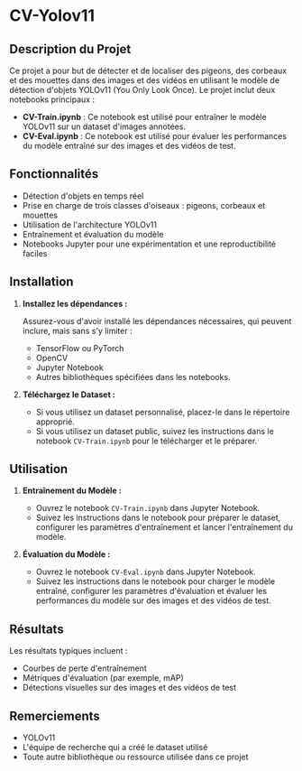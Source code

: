 # CV-Yolov11

## Description du Projet

Ce projet a pour but de détecter et de localiser des pigeons, des corbeaux et des mouettes dans des images et des vidéos en utilisant le modèle de détection d'objets YOLOv11 (You Only Look Once).  Le projet inclut deux notebooks principaux :

* **CV-Train.ipynb** : Ce notebook est utilisé pour entraîner le modèle YOLOv11 sur un dataset d'images annotées.
* **CV-Eval.ipynb** : Ce notebook est utilisé pour évaluer les performances du modèle entraîné sur des images et des vidéos de test.

## Fonctionnalités

* Détection d'objets en temps réel
* Prise en charge de trois classes d'oiseaux : pigeons, corbeaux et mouettes
* Utilisation de l'architecture YOLOv11
* Entraînement et évaluation du modèle
* Notebooks Jupyter pour une expérimentation et une reproductibilité faciles

## Installation

1.  **Installez les dépendances :**

    Assurez-vous d'avoir installé les dépendances nécessaires, qui peuvent inclure, mais sans s'y limiter :
    * TensorFlow ou PyTorch
    * OpenCV
    * Jupyter Notebook
    * Autres bibliothèques spécifiées dans les notebooks.

2.  **Téléchargez le Dataset :**
    * Si vous utilisez un dataset personnalisé, placez-le dans le répertoire approprié.
    * Si vous utilisez un dataset public, suivez les instructions dans le notebook `CV-Train.ipynb` pour le télécharger et le préparer.

## Utilisation

1.  **Entraînement du Modèle :**
    * Ouvrez le notebook `CV-Train.ipynb` dans Jupyter Notebook.
    * Suivez les instructions dans le notebook pour préparer le dataset, configurer les paramètres d'entraînement et lancer l'entraînement du modèle.

2.  **Évaluation du Modèle :**
    * Ouvrez le notebook `CV-Eval.ipynb` dans Jupyter Notebook.
    * Suivez les instructions dans le notebook pour charger le modèle entraîné, configurer les paramètres d'évaluation et évaluer les performances du modèle sur des images et des vidéos de test.

## Résultats

Les résultats typiques incluent :

* Courbes de perte d'entraînement
* Métriques d'évaluation (par exemple, mAP)
* Détections visuelles sur des images et des vidéos de test

## Remerciements

* YOLOv11
* L'équipe de recherche qui a créé le dataset utilisé
* Toute autre bibliothèque ou ressource utilisée dans ce projet
